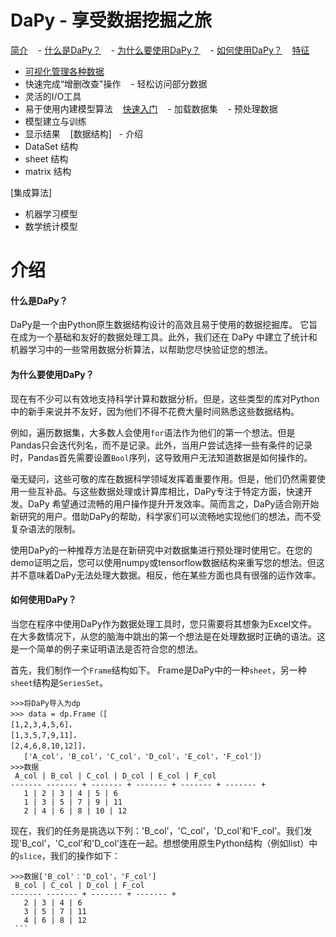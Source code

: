 # DaPy - 享受数据挖掘之旅
[简介](https://github.com/JacksonWuxs/DaPy/blob/master/Guide%20Book/README.md#introduction)
   - [什么是DaPy？](https://github.com/JacksonWuxs/DaPy/tree/master/Guide%20Book#what-is-dapy)
   - [为什么要使用DaPy？](https://github.com/JacksonWuxs/DaPy/tree/master/Guide%20Book#why-use-dapy)
   - [如何使用DaPy？](https://github.com/JacksonWuxs/DaPy/tree/master/Guide%20Book#how-to-use-dapy)
  
[特征](https://github.com/JacksonWuxs/DaPy/blob/master/Guide%20Book/Features%20Introduction.md)
   - [可视化管理各种数据](https://github.com/JacksonWuxs/DaPy/blob/master/Guide%20Book/Features%20Introduction.md#visibly-manage-diverse-data)
   - 快速完成“增删改查"操作
   - 轻松访问部分数据
   - 灵活的I/O工具
   - 易于使用内建模型算法
  
[快速入门](https://github.com/JacksonWuxs/DaPy/blob/master/doc/GuideBook.md#quick-start)
   - 加载数据集
   - 预处理数据
   - 模型建立与训练
   - 显示结果
  
[数据结构]
  - 介绍
   - DataSet 结构
   - sheet 结构
   - matrix 结构
  
[集成算法]
   - 机器学习模型
   - 数学统计模型
  
# 介绍
#### 什么是DaPy？
DaPy是一个由Python原生数据结构设计的高效且易于使用的数据挖掘库。
它旨在成为一个基础和友好的数据处理工具。此外，我们还在 DaPy 中建立了统计和机器学习中的一些常用数据分析算法，以帮助您尽快验证您的想法。

#### 为什么要使用DaPy？
现在有不少可以有效地支持科学计算和数据分析。但是，这些类型的库对Python中的新手来说并不友好，因为他们不得不花费大量时间熟悉这些数据结构。

例如，遍历数据集，大多数人会使用``for``语法作为他们的第一个想法。但是Pandas只会迭代列名，而不是记录。此外，当用户尝试选择一些有条件的记录时，Pandas首先需要设置`Bool`序列，这导致用户无法知道数据是如何操作的。

毫无疑问，这些可敬的库在数据科学领域发挥着重要作用。但是，他们仍然需要使用一些互补品。与这些数据处理或计算库相比，DaPy专注于特定方面，快速开发。DaPy 希望通过流畅的用户操作提升开发效率。简而言之，DaPy适合刚开始新研究的用户。借助DaPy的帮助，科学家们可以流畅地实现他们的想法，而不受复杂语法的限制。

使用DaPy的一种推荐方法是在新研究中对数据集进行预处理时使用它。在您的demo证明之后，您可以使用numpy或tensorflow数据结构来重写您的想法。但这并不意味着DaPy无法处理大数据。相反，他在某些方面也具有很强的运作效率。

#### 如何使用DaPy？
当您在程序中使用DaPy作为数据处理工具时，您只需要将其想象为Excel文件。在大多数情况下，从您的脑海中跳出的第一个想法是在处理数据时正确的语法。这是一个简单的例子来证明语法是否符合您的想法。

首先，我们制作一个`Frame`结构如下。 Frame是DaPy中的一种`sheet`，另一种`sheet`结构是`SeriesSet`。
```
>>>将DaPy导入为dp
>>> data = dp.Frame（[
[1,2,3,4,5,6]，
[1,3,5,7,9,11]，
[2,4,6,8,10,12]]，
   ['A_col'，'B_col'，'C_col'，'D_col'，'E_col'，'F_col']）
>>>数据
 A_col | B_col | C_col | D_col | E_col | F_col
------- ------- + ------- + ------- + ------- + ------- +
   1 | 2 | 3 | 4 | 5 | 6
   1 | 3 | 5 | 7 | 9 | 11
   2 | 4 | 6 | 8 | 10 | 12
```
现在，我们的任务是挑选以下列：'B_col'，'C_col'，'D_col'和'F_col'。我们发现'B_col'，'C_col'和'D_col'连在一起。想想使用原生Python结构（例如list）中的`slice`，我们的操作如下：
```
>>>数据['B_col'：'D_col'，'F_col']
 B_col | C_col | D_col | F_col
------- ------- + ------- + ------- +
   2 | 3 | 4 | 6
   3 | 5 | 7 | 11
   4 | 6 | 8 | 12
 ```
